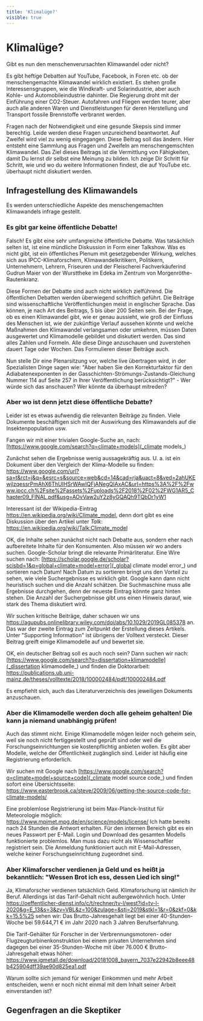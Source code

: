 ```yaml
---
title: 'Klimalüge?'
visible: true
---
```


# Klimalüge?

Gibt es nun den menschenverursachten Klimawandel oder nicht?

Es gibt heftige Debatten auf YouTube, Facebook, in Foren etc. ob der menschengemachte Klimawandel wirklich existiert. Es stehen große Interessensgruppen, wie die Windkraft- und Solarindustrie, aber auch  Kohle- und Automobileindustrie dahinter. Die Regierung droht mit der Einführung einer CO2-Steuer. Autofahren und Fliegen werden teurer, aber auch alle anderen Waren und Dienstleistungen für deren Herstellung und Transport fossile Brennstoffe verbrannt werden.

Fragen nach der Notwendigkeit und eine gesunde Skepsis sind immer berechtig. Leide werden diese Fragen unzureichend beantwortet. Auf Zweifel wird viel zu wenig eingegangen. Diese Beitrag soll das ändern. Hier entsteht eine Sammlung aus Fragen und Zweifeln am menschengemschten Klimawandel. Das Ziel dieses Beitrags ist die Vermittlung von Fähigkeiten, damit Du lernst dir selbst eine Meinung zu bilden. Ich zeige Dir Schritt für Schritt, wie und wo du weitere Informationen findest, die auf YouTube etc. überhaupt nicht diskutiert werden.

## Infragestellung des Klimawandels

Es werden unterschiedliche Aspekte des menschengemachten Klimawandels infrage gestellt. 

### Es gibt gar keine öffentliche Debatte!

Falsch! Es gibt eine sehr umfangreiche öffentliche Debatte. Was tatsächlich selten ist, ist eine mündliche Diskussion in Form einer Talkshow. Was es nicht gibt, ist ein öffentliches Plenum mit gesetzgebender Wirkung, welches sich aus IPCC-Klimaforschern, Klimawandelkritikern, Politikern, Unternehmern, Lehrern, Friseuren und der Fleischerei Fachverkäuferind Gudrun Maier von der Wursttheke im Edeka im Zentrum von Morgenröthe-Rautenkranz.

Diese Formen der Debatte sind auch nicht wirklich zielführend. Die öffentlichen Debatten werden überwiegend schriftlich geführt. Die Beiträge sind wissenschaftliche Veröffentlichungen meist in englischer Sprache. Das können, je nach Art des Beitrags, 5 bis über 200 Seiten sein. Bei der Frage, ob es einen Klimawandel gibt, wie er genau aussieht, wie groß der Einfluss des Menschen ist, wie der zukünftige Verlauf aussehen könnte und welche Maßnahmen den Klimawandel verlangsamen oder umkehren, müssen Daten ausgewertet und Klimamodelle gebildet und diskutiert werden. Das sind alles Zahlen und Formeln. Alle diese Dinge anzuschauen und zuverstehen dauert Tage oder Wochen. Das Formulieren dieser Beiträge auch.

Nun stelle Dir eine Plenarsitzung vor, welche live übertragen wird, in der Spezialisten Dinge sagen wie: "Aber haben Sie den Korrekturfaktor für den Adiabatenexponenten in der Gasschichten-Strömungs-Zustands-Gleichung Nummer 114 auf Seite 257 in Ihrer Veröffentlichung berücksichtigt?" - Wer würde sich das anschauen? Wer könnte da überhaupt mitreden?

### Aber wo ist denn jetzt diese öffentliche Debatte?

Leider ist es etwas aufwendig die relevanten Beiträge zu finden. Viele Dokumente beschäftigen sich mit der Auswirkung des Klimawandels auf die Insektenpopulation usw. 

Fangen wir mit einer trivialen Google-Suche an, nach: [https://www.google.com/search?q=climate+models](_climate models_)

Zunächst sehen die Ergebnisse wenig aussagekräftig aus. U. a. ist ein Dokument über den Vergleich der Klima-Modelle su finden: https://www.google.com/url?sa=t&rct=j&q=&esrc=s&source=web&cd=14&cad=rja&uact=8&ved=2ahUKEwjlzqessrPmAhX6ThUIHSrWAwIQFjANegQIAxAC&url=https%3A%2F%2Fwww.ipcc.ch%2Fsite%2Fassets%2Fuploads%2F2018%2F02%2FWG1AR5_Chapter09_FINAL.pdf&usg=AOvVaw2uY2z8yGQAQh9TQbDr1yW1

Interessant ist der Wikipedia-Eintrag https://en.wikipedia.org/wiki/Climate_model, denn dort gibt es eine Diskussion über den Artikel unter _Talk_: https://en.wikipedia.org/wiki/Talk:Climate_model

OK, die Inhalte sehen zunächst nicht nach Debatte aus, sondern eher nach aufbereitete Inhalte für den Konsumenten. Also müssen wir wo anders suchen. Google-Scholar bringt die relevante Primärliteratur. Eine Wire suchen nach: [https://scholar.google.de/scholar?scisbd=1&q=global+climate+model+error](_global climate model error_) und sortieren nach Datum! Nach Datum zu sortieren bringt uns den Vorteil zu sehen, wie viele Suchergebnisse es wirklich gibt. Google kann dann nicht heuristisch suchen und die Anzahl schätzen. Die Suchmaschine muss alle Ergebnisse durchgehen, denn der neueste Eintrag könnte ganz hinten stehen. Die Anzahl der Suchergebnisse gibt uns einen Hinweis darauf, wie stark des Thema diskutiert wird.

Wir suchen kritische Beiträge, daher schauen wir uns https://agupubs.onlinelibrary.wiley.com/doi/abs/10.1029/2019GL085378 an. Das war der zweite Eintrag zum Zeitpunkt der Erstellung dieses Artikels. Unter "Supporting Information" ist übrigens der Volltext versteckt. Dieser Beitrag greift einige Klimamodelle auf und bewertet sie. 

OK, ein deutscher Beitrag soll es auch noch sein? Dann suchen wir nach: [https://www.google.com/search?q=dissertation+klimamodelle](_dissertation klimamodelle_) und finden die Doktorarbeit: https://publications.ub.uni-mainz.de/theses/volltexte/2018/100002484/pdf/100002484.pdf

Es empfiehlt sich, auch das Literaturverzeichnis des jeweiligen Dokuments anzuschauen.

### Aber die Klimamodelle werden doch alle geheim gehalten! Die kann ja niemand unabhängig prüfen!

Auch das stimmt nicht. Einige Klimamodelle mögen leider noch geheim sein, weil sie noch nicht fertiggestellt und geprüft sind oder weil die Forschungseinrichtungen sie kostenpflichtig anbieten wollen. Es gibt aber Modelle, welche der Öffentlichkeit zugänglich sind. Leider ist häufig eine Registrierung erforderlich.

Wir suchen mit Google nach [https://www.google.com/search?q=climate+model+source+code](_climate model source code_) und finden sofort eine Übersichtsseite: https://www.easterbrook.ca/steve/2009/06/getting-the-source-code-for-climate-models/

Eine problemlose Registrierung ist beim Max-Planck-Institut für Meteorologie möglich: https://www.mpimet.mpg.de/en/science/models/license/ Ich hatte bereits nach 24 Stunden die Antwort erhalten. Für den internen Bereich gibt es ein neues Passwort per E-Mail. Login und Download des gesamten Modells funktionierte problemlos. Man muss dazu nicht als Wissenschaftler registriert sein. Die Anmeldung funktioniert auch mit E-Mail-Adressen, welche keiner Forschungseinrichtung zugeordnet sind.

### Aber Klimaforscher verdienen ja Geld und es heißt ja bekanntlich: "Wessen Brot ich ess, dessen Lied ich sing!"

Ja, Klimaforscher verdienen tatsächlich Geld. Klimaforschung ist nämlich ihr Beruf. Allerdings ist das Tarif-Gehalt nicht außergewöhnlich hoch. Unter https://oeffentlicher-dienst.info/c/t/rechner/tv-l/west?id=tv-l-2020&g=E_13&s=3&zv=VBL&z=100&zulage=&stj=2019&stkl=1&r=0&zkf=0&kk=15.5%25 sehen wir: Das Brutto-Jahresgehalt liegt bei einer 40-Stunden-Woche bei 59.644,71 € im Jahr 2020 nach 3 Jahren Berufserfahrung.

Die Tarif-Gehälter für Forscher in der Verbrennungsmotoren- oder Flugzeugturbinenkonstruktion bei einem privaten Unternehmen sind dagegen bei einer 35-Stunden-Woche mit über 76.000 € Brutto-Jahresgehalt etwas höher: https://www.igmetall.de/download/20181008_bayern_7037e22942b8eee48b425904dff39ae90d825ea1.pdf 

Warum sollte sich jemand für weniger Einkommen und mehr Arbeit entscheiden, wenn er noch nicht einmal mit dem Inhalt seiner Arbeit einverstanden ist?

## Gegenfragen an die Skeptiker

##

